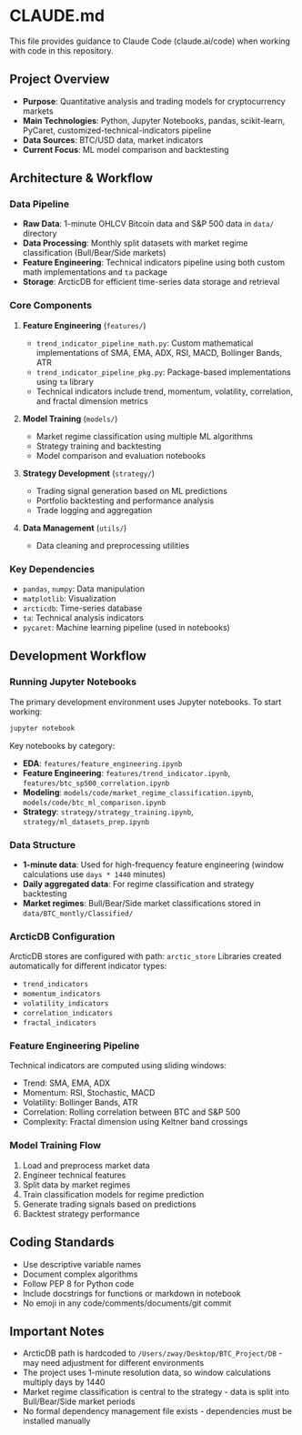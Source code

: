 # CLAUDE.md

This file provides guidance to Claude Code (claude.ai/code) when working with code in this repository.

## Project Overview

- **Purpose**: Quantitative analysis and trading models for cryptocurrency markets
- **Main Technologies**: Python, Jupyter Notebooks, pandas, scikit-learn, PyCaret, customized-technical-indicators pipeline
- **Data Sources**: BTC/USD data, market indicators
- **Current Focus**: ML model comparison and backtesting

## Architecture & Workflow

### Data Pipeline
- **Raw Data**: 1-minute OHLCV Bitcoin data and S&P 500 data in `data/` directory
- **Data Processing**: Monthly split datasets with market regime classification (Bull/Bear/Side markets)
- **Feature Engineering**: Technical indicators pipeline using both custom math implementations and `ta` package
- **Storage**: ArcticDB for efficient time-series data storage and retrieval

### Core Components

1. **Feature Engineering** (`features/`)
   - `trend_indicator_pipeline_math.py`: Custom mathematical implementations of SMA, EMA, ADX, RSI, MACD, Bollinger Bands, ATR
   - `trend_indicator_pipeline_pkg.py`: Package-based implementations using `ta` library
   - Technical indicators include trend, momentum, volatility, correlation, and fractal dimension metrics

2. **Model Training** (`models/`)
   - Market regime classification using multiple ML algorithms
   - Strategy training and backtesting
   - Model comparison and evaluation notebooks

3. **Strategy Development** (`strategy/`)
   - Trading signal generation based on ML predictions
   - Portfolio backtesting and performance analysis
   - Trade logging and aggregation

4. **Data Management** (`utils/`)
   - Data cleaning and preprocessing utilities

### Key Dependencies
- `pandas`, `numpy`: Data manipulation
- `matplotlib`: Visualization
- `arcticdb`: Time-series database
- `ta`: Technical analysis indicators
- `pycaret`: Machine learning pipeline (used in notebooks)

## Development Workflow

### Running Jupyter Notebooks
The primary development environment uses Jupyter notebooks. To start working:

```bash
jupyter notebook
```

Key notebooks by category:
- **EDA**: `features/feature_engineering.ipynb`
- **Feature Engineering**: `features/trend_indicator.ipynb`, `features/btc_sp500_correlation.ipynb`
- **Modeling**: `models/code/market_regime_classification.ipynb`, `models/code/btc_ml_comparison.ipynb`
- **Strategy**: `strategy/strategy_training.ipynb`, `strategy/ml_datasets_prep.ipynb`

### Data Structure
- **1-minute data**: Used for high-frequency feature engineering (window calculations use `days * 1440` minutes)
- **Daily aggregated data**: For regime classification and strategy backtesting
- **Market regimes**: Bull/Bear/Side market classifications stored in `data/BTC_montly/Classified/`

### ArcticDB Configuration
ArcticDB stores are configured with path: `arctic_store`
Libraries created automatically for different indicator types:
- `trend_indicators`
- `momentum_indicators` 
- `volatility_indicators`
- `correlation_indicators`
- `fractal_indicators`

### Feature Engineering Pipeline
Technical indicators are computed using sliding windows:
- Trend: SMA, EMA, ADX
- Momentum: RSI, Stochastic, MACD
- Volatility: Bollinger Bands, ATR
- Correlation: Rolling correlation between BTC and S&P 500
- Complexity: Fractal dimension using Keltner band crossings

### Model Training Flow
1. Load and preprocess market data
2. Engineer technical features 
3. Split data by market regimes
4. Train classification models for regime prediction
5. Generate trading signals based on predictions
6. Backtest strategy performance

## Coding Standards
- Use descriptive variable names
- Document complex algorithms
- Follow PEP 8 for Python code
- Include docstrings for functions or markdown in notebook
- No emoji in any code/comments/documents/git commit


## Important Notes
- ArcticDB path is hardcoded to `/Users/zway/Desktop/BTC_Project/DB` - may need adjustment for different environments
- The project uses 1-minute resolution data, so window calculations multiply days by 1440
- Market regime classification is central to the strategy - data is split into Bull/Bear/Side market periods
- No formal dependency management file exists - dependencies must be installed manually
